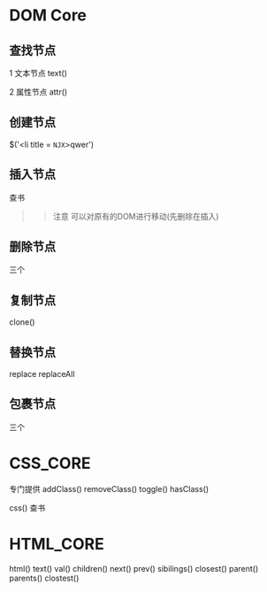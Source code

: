 # DOM Core

## 查找节点

1 文本节点 text()

2 属性节点 attr()

## 创建节点

$('<li title = `NJX`>qwer</li>')

## 插入节点

查书

>> 注意 可以对原有的DOM进行移动(先删除在插入)

## 删除节点

三个

## 复制节点

clone()

## 替换节点

replace  replaceAll

## 包裹节点

三个

# CSS_CORE

专门提供 addClass() removeClass() toggle()  hasClass()

css() 查书

# HTML_CORE

html()  text() val() children() next() prev() sibilings() closest() parent() parents() clostest()


